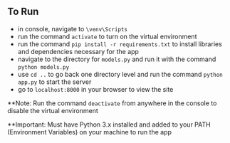 ## To Run

- in console, navigate to `\venv\Scripts`
- run the command `activate` to turn on the virtual environment
- run the command `pip install -r requirements.txt` to install libraries and dependencies necessary for the app
- navigate to the directory for `models.py` and run it with the command `python models.py`
- use `cd ..` to go back one directory level and run the command `python app.py` to start the server
- go to `localhost:8000` in your browser to view the site

**Note: Run the command `deactivate` from anywhere in the console to disable the virtual environment

**Important: Must have Python 3.x installed and added to your PATH (Environment Variables) on your machine to run the app
